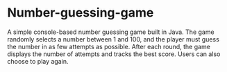 # Number-guessing-game
A simple console-based number guessing game built in Java. The game randomly selects a number between 1 and 100, and the player must guess the number in as few attempts as possible. After each round, the game displays the number of attempts and tracks the best score. Users can also choose to play again.
